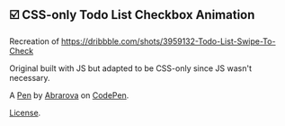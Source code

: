 ☑️  CSS-only Todo List Checkbox Animation
-----------------------------------------
Recreation of https://dribbble.com/shots/3959132-Todo-List-Swipe-To-Check

Original built with JS but adapted to be CSS-only since JS wasn't necessary.

A [Pen](https://codepen.io/abrarova/pen/LYJqxqr) by [Abrarova](https://codepen.io/abrarova) on [CodePen](https://codepen.io).

[License](https://codepen.io/license/pen/LYJqxqr).